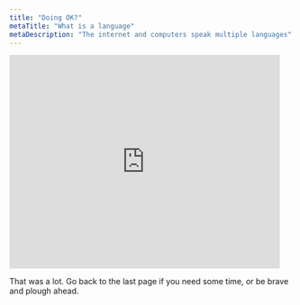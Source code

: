 ```yaml
---
title: "Doing OK?"
metaTitle: "What is a language"
metaDescription: "The internet and computers speak multiple languages"
---
```



<iframe src="https://giphy.com/embed/EtB1yylKGGAUg" width="480" height="380" frameBorder="0" class="giphy-embed" allowFullScreen></iframe>

That was a lot. Go back to the last page if you need some time, or be brave and plough ahead.
